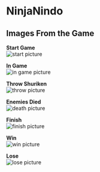 # NinjaNindo


## Images From the Game

**Start Game**\
![start picture](https://github.com/Egroses/NinjaNindo/blob/main/Images/Start.png)

**In Game**\
![in game picture](https://github.com/Egroses/NinjaNindo/blob/main/Images/Game.png)

**Throw Shuriken**\
![throw picture](https://github.com/Egroses/NinjaNindo/blob/main/Images/ThrowShuriken.png)

**Enemies Died**\
![death picture](https://github.com/Egroses/NinjaNindo/blob/main/Images/DeadEnemy.png)

**Finish**\
![finish picture](https://github.com/Egroses/NinjaNindo/blob/main/Images/Finish.png)

**Win**\
![win picture](https://github.com/Egroses/NinjaNindo/blob/main/Images/Win.png)

**Lose**\
![lose picture](https://github.com/Egroses/NinjaNindo/blob/main/Images/Lose.png)
